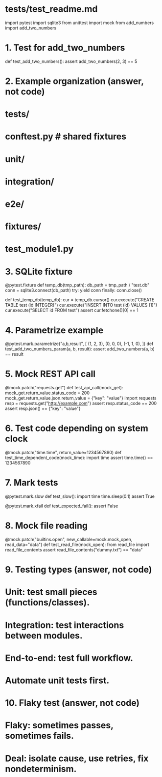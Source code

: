 # tests/test_readme.md

import pytest
import sqlite3
from unittest import mock
from add_numbers import add_two_numbers

# 1. Test for add_two_numbers
def test_add_two_numbers():
    assert add_two_numbers(2, 3) == 5

# 2. Example organization (answer, not code)
# tests/
#   conftest.py  # shared fixtures
#   unit/
#   integration/
#   e2e/
#   fixtures/
#   test_module1.py

# 3. SQLite fixture
@pytest.fixture
def temp_db(tmp_path):
    db_path = tmp_path / "test.db"
    conn = sqlite3.connect(db_path)
    try:
        yield conn
    finally:
        conn.close()

def test_temp_db(temp_db):
    cur = temp_db.cursor()
    cur.execute("CREATE TABLE test (id INTEGER)")
    cur.execute("INSERT INTO test (id) VALUES (1)")
    cur.execute("SELECT id FROM test")
    assert cur.fetchone()[0] == 1

# 4. Parametrize example
@pytest.mark.parametrize("a,b,result", [
    (1, 2, 3),
    (0, 0, 0),
    (-1, 1, 0),
])
def test_add_two_numbers_param(a, b, result):
    assert add_two_numbers(a, b) == result

# 5. Mock REST API call
@mock.patch("requests.get")
def test_api_call(mock_get):
    mock_get.return_value.status_code = 200
    mock_get.return_value.json.return_value = {"key": "value"}
    import requests
    resp = requests.get("http://example.com")
    assert resp.status_code == 200
    assert resp.json() == {"key": "value"}

# 6. Test code depending on system clock
@mock.patch("time.time", return_value=1234567890)
def test_time_dependent_code(mock_time):
    import time
    assert time.time() == 1234567890

# 7. Mark tests
@pytest.mark.slow
def test_slow():
    import time
    time.sleep(0.1)
    assert True

@pytest.mark.xfail
def test_expected_fail():
    assert False

# 8. Mock file reading
@mock.patch("builtins.open", new_callable=mock.mock_open, read_data="data")
def test_read_file(mock_open):
    from read_file import read_file_contents
    assert read_file_contents("dummy.txt") == "data"

# 9. Testing types (answer, not code)
# Unit: test small pieces (functions/classes).
# Integration: test interactions between modules.
# End-to-end: test full workflow.
# Automate unit tests first.

# 10. Flaky test (answer, not code)
# Flaky: sometimes passes, sometimes fails.
# Deal: isolate cause, use retries, fix nondeterminism.